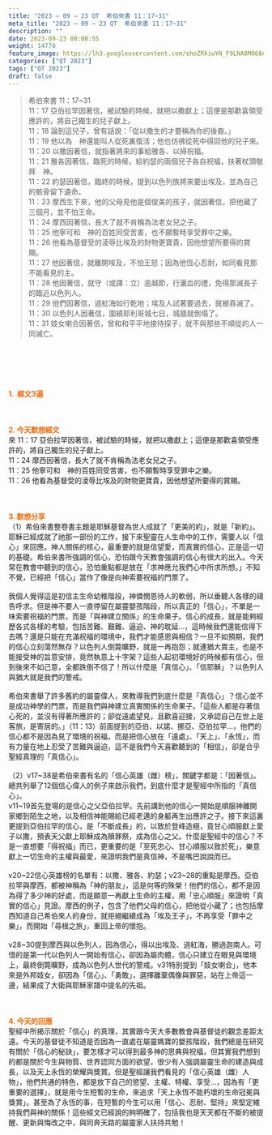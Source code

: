 ```yaml
---
title: "2023 – 09 – 23 QT  希伯來書 11：17~31"
meta_title: "2023 – 09 – 23 QT  希伯來書 11：17~31"
description: ""
date: 2023-09-23 00:00:55
weight: 14770
feature_image: https://lh3.googleusercontent.com/ehoZRkiwYN_F9LNA8M068AYxt73EavCZno-PD1cJRuf5BbSkQVUWr3gNEbt5kSs28Pb_Elg17kSrtf9ybWvojWoMV6I4tPM3vGRGDq6GkKkPdL2Gut4QAIw4-uykKUAtNiKgQKntvsU=w800
categories: ["QT 2023"]
tags: ["QT 2023"]
draft: false
---
```


<blockquote>希伯來書 11：17~31<br />
11：17 亞伯拉罕因著信，被試驗的時候，就把以撒獻上；這便是那歡喜領受應許的，將自己獨生的兒子獻上。<br />
11：18 論到這兒子，曾有話說：「從以撒生的才要稱為你的後裔。」<br />
11：19 他以為　神還能叫人從死裏復活；他也彷彿從死中得回他的兒子來。<br />
11：20 以撒因著信，就指著將來的事給雅各、以掃祝福。<br />
11：21 雅各因著信，臨死的時候，給約瑟的兩個兒子各自祝福，扶著杖頭敬拜　神。<br />
11：22 約瑟因著信，臨終的時候，提到以色列族將來要出埃及，並為自己的骸骨留下遺命。<br />
11：23 摩西生下來，他的父母見他是個俊美的孩子，就因著信，把他藏了三個月，並不怕王命。<br />
11：24 摩西因著信，長大了就不肯稱為法老女兒之子。<br />
11：25 他寧可和　神的百姓同受苦害，也不願暫時享受罪中之樂。<br />
11：26 他看為基督受的淩辱比埃及的財物更寶貴，因他想望所要得的賞賜。<br />
11：27 他因著信，就離開埃及，不怕王怒；因為他恆心忍耐，如同看見那不能看見的主。<br />
11：28 他因著信，就守（或譯：立）逾越節，行灑血的禮，免得那滅長子的臨近以色列人。<br />
11：29 他們因著信，過紅海如行乾地；埃及人試著要過去，就被吞滅了。<br />
11：30 以色列人因著信，圍繞耶利哥城七日，城牆就倒塌了。<br />
11：31 妓女喇合因著信，曾和和平平地接待探子，就不與那些不順從的人一同滅亡。</blockquote><br />
&nbsp;<br />
<br />
&nbsp;<br />
<br />
<span style="color: #ff6600;"><strong>1.  經文3遍</strong></span><br />
<br />
&nbsp;<br />
<br />
<span style="color: #ff6600;"><strong>2. 今天默想經文<br />
</strong></span>來 11：17 亞伯拉罕因著信，被試驗的時候，就把以撒獻上；這便是那歡喜領受應許的，將自己獨生的兒子獻上。<br />
11：24 摩西因著信，長大了就不肯稱為法老女兒之子。<br />
11：25 他寧可和　神的百姓同受苦害，也不願暫時享受罪中之樂。<br />
11：26 他看為基督受的淩辱比埃及的財物更寶貴，因他想望所要得的賞賜。<br />
<br />
&nbsp;<br />
<br />
<strong><span style="color: #ff6600;">3. 默想分享<br />
</span></strong>（1）希伯來書整卷書主題是耶穌基督為世人成就了「更美的約」，就是「新約」。耶穌已經成就了祂那一部份的工作，接下來聖靈在人生命中的工作，需要人以「信心」來回應。神人關係的核心，最重要的就是信望愛，而真實的信心，正是這一切的基礎。希伯來書所強調的信心，恐怕跟今天教會強調的信心有很大的出入。今天常在教會中聽到的信心，恐怕重點都是放在「求神應允我們心中所求所想。」不知不覺，已經把「信心」當作了像是向神索要祝福的門票了。<br />
<br />
我個人覺得這是初信主生命幼稚階段，神憐憫恩待人的軟弱，所以垂聽人各樣的禱告呼求。但是神不要人一直停留在屬靈嬰孩階段，所以真正的「信心」，不單是一味索要祝福的門票，而是「與神建立關係」的生命果子。信心的成長，就是能夠經歷各式各樣的考驗，包括苦難、艱難、逼迫、神的耽延…，這時候我們還能信得下去嗎？還是只能在充滿祝福的環境中，我們才能感恩與相信？一旦不如預期，我們的信心立刻蕩然無存？以色列人倒斃曠野，就是一再抱怨；就連猶大賣主，也是不能接受神的旨意安排，竟然執意上十字架？這些人起初環境好的時候都有信心，但到後來不如己意，全都跌倒不信了！所以什麼是「真信心」、「信耶穌」？以色列人與猶大就是我們的警戒。<br />
<br />
希伯來書舉了許多舊約的屬靈偉人，來教導我們到底什麼是「真信心」？信心並不是成功神學的門票，而是我們與神建立真實關係的生命果子。「這些人都是存著信心死的，並沒有得著所應許的；卻從遠處望見，且歡喜迎接，又承認自己在世上是客旅，是寄居的。」（11：13）前面提到的亞伯、以諾、挪亞、亞伯拉罕…，他們的信心都不是因為見了環境的祝福，而是把信心放在「遠處」、「天上」、「永恆」，而有力量在地上忍受了苦難與逼迫，這不是我們今天喜歡聽到的「相信」，卻是合乎聖經真理的「真信心」。<br />
<br />
（2）v17~38是希伯來書有名的「信心英雄（雌）榜」，關鍵字都是：「因著信」。總共列舉了12個信心偉人的例子來啟示我們，到底什麼才是聖經中所指的「真信心」。<br />
v11~19首先登場的是信心之父亞伯拉罕。先前講到他的信心一開始是順服神離開家鄉到陌生之地，以及相信神能賜給已經老邁的身軀再生出應許之子。接下來這裏更提到亞伯拉罕的信心，是「不斷成長」的，以致於登峰造極，竟甘心順服獻上愛子以撒，預表天父獻上耶穌成為贖罪祭，成為信心之父。什麼是聖經中的信心？不是一直想要「得祝福」而已，更重要的是「至死忠心、甘心順服以致於死」，樂意獻上一切生命的主權與最愛，來證明我們是真信神，不是嘴巴說說而已。<br />
<br />
v20~22信心英雄榜的名單有：以撒、雅各、約瑟；v23~28的重點是摩西。亞伯拉罕與摩西，都被神稱為「神的朋友」，這是何等的殊榮！他們的信心，都不是因為得了多少神的好處，而是願意一再獻上生命的主權，用「忠心順服」來證明「真實的信心」見證。摩西的例子，包含了他們父母的信心，把他從小藏了；也包括摩西知道自己希伯來人的身份，就拒絕繼續成為「埃及王子」，不再享受「罪中之樂」，而開始「尋根之旅」，重回上帝的懷抱。<br />
<br />
v28~30提到摩西與以色列人，因為信心，得以出埃及、過紅海，勝過迦南人。可惜的是第一代以色列人一開始有信心，卻因為屬肉體，信心只建立在眼見與環境上，最終倒斃曠野，成為以色列人世代的警戒。v31特別提到「妓女喇合」，他本來是外邦妓女，卻因為「信心」、「勇敢」，選擇離棄偶像與罪惡，站在上帝這一邊，結果成了大衛與耶穌家譜中提名的先祖。<br />
<br />
&nbsp;<br />
<br />
<strong style="font-size: inherit;"><span style="color: #ff6600;">4. 今天的回應<br />
</span></strong>聖經中所揭示關於「信心」的真理，其實跟今天大多數教會與基督徒的觀念差距太遠。今天的基督徒不知道是否因為一直處在屬靈媽寶的嬰孩階段，我們總是在研究有關於「信心的秘訣」，要怎樣才可以得到最多神的恩典與祝福，但其實我們想到的都是關於今生與物質、世界認同方面的欲望，很少有人強調屬靈生命的建造與成長，以及天上永恆的榮耀與獎賞。但是聖經讓我們看見的「信心英雄（雌）人物」，他們共通的特色，都是放下自己的慾望、主權、特權、享受…，因為有「更重要的選擇」，就是用今生短暫的生命，來追求「天上永恆不能朽壞的生命冠冕與獎賞」。甚至為了永恆的事，在短暫的今生可以用「信心、忍耐、堅持」來堅定維持我們與神的關係！這些經文已經說的夠明確了，包括我也是天天都在不斷的被提醒、更新與悔改之中，與同奔天路的屬靈家人扶持共勉！<br />
<br />
<audio style="display: none;" controls="controls"></audio><br />
<br />
<audio style="display: none;" controls="controls"></audio><br />
<br />
<audio style="display: none;" controls="controls"></audio><br />
<br />
<audio style="display: none;" controls="controls"></audio><br />
<br />
<audio style="display: none;" controls="controls"></audio>
        